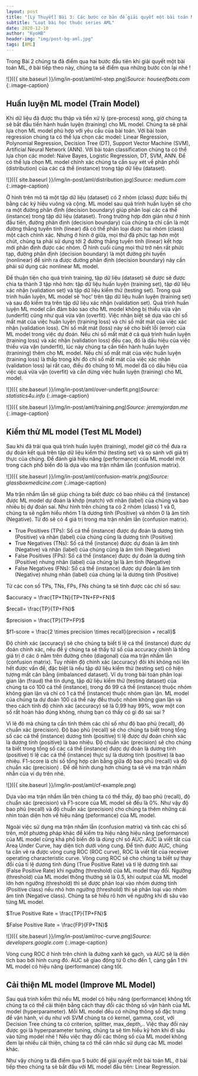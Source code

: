 ```yaml
---
layout: post
title: "[Lý Thuyết] Bài 3: Các bước cơ bản để giải quyết một bài toán ML"
subtitle: "Loạt bài học thuộc series AML"
date: 2020-12-10
author: "KyoHB"
header-img: "img/post-bg-aml.jpg"
tags: [AML]
---
```


Trong Bài 2 chúng ta đã điểm qua hai bước đầu tiên khi giải quyết một bài toán ML, ở bài tiếp theo này, chúng ta sẽ điểm qua những bước còn lại nhé !

![]({{ site.baseurl }}/img/in-post/aml/ml-step.png)*Source: houseofbots.com*
{:.image-caption}

## Huấn luyện ML model (Train Model)
Khi dữ liệu đã được thu thập và tiền xử lý (pre-process) xong, giờ chúng ta sẽ bắt đầu tiến hành huấn luyện (training) cho ML model. Chúng ta sẽ phải lựa chọn ML model phù hợp với yêu cầu của bài toán. 
Với bài toán regression chúng ta có thể lựa chọn các model: Linear Regression, Polynomial Regression, Decision Tree (DT), Support Vector Machine (SVM), Artificial Neural Network (ANN). Với bài toán classification chúng ta có thể lựa chọn các model: Naive Bayes, Logistic Regression, DT, SVM, ANN. Để có thể lựa chọn ML model chính xác chúng ta cần suy xét về phân phối (distribution) của các cá thể (instance) trong tập dữ liệu (dataset).

![]({{ site.baseurl }}/img/in-post/aml/distribution.jpg)*Source: medium.com*
{:.image-caption}

Ở hình trên mô tả một tập dữ liệu (dataset) có 2 nhóm (class) được biểu thị bằng các ký hiệu vuông và cộng. ML model sau quá trình huấn luyện sẽ cho ra một đường phân định (decision boundary) giúp phân loại các cá thể (instance) trong tập dữ liệu (dataset). Trong trường hợp đơn giản như ở hình đầu tiên, đường phân định (decision boundary) 
của chúng ta chỉ cần là một đường thẳng tuyến tính (linear) đã có thể phân loại được hai nhóm (class) một cách chính xác. Nhưng ở hình ở giữa, mọi thứ đã phức tạp hơn một chút, chúng ta phải sử dụng tới 2 đường thẳng tuyến tính (linear) kết hợp mới phân định được các nhóm. Ở hình cuối cùng mọi thứ trở nên rất phức tạp, đường phân định (decision boundary) là một đường phi tuyến (nonlinear) để sinh ra được đường phân định (decision boundary) này cần phải sử dụng các nonlinear ML model.

Để thuận tiện cho quá trình training, tập dữ liệu (dataset) sẽ được sẽ được chia ta thành 3 tập nhỏ hơn: tập dữ liệu huấn luyện (training set), tập dữ liệu xác nhận (validation set) 
và tập dữ liệu kiểm thử (testing set). Trong quá trình huấn luyện, ML model sẽ ‘học’ trên tập dữ liệu huấn luyện (training set) và sau đó kiểm tra trên tập dữ liệu xác nhận (validation set). Quá trình huấn luyện ML model cần đảm bảo sao cho ML model không bị thiếu vừa vặn (underfit) cũng như quá vừa vặn (overfit). Việc nhận biệt sẽ dựa vào chỉ số mất mát của việc huấn luyện (training loss) và chỉ số mất mát của việc xác nhận (validation loss). Chỉ số mất mát (loss) này sẽ cho biết lỗi (error) của ML model trong việc dự đoán. Nếu chỉ số mất mát ở cả quá trình huấn luyện (training loss) và xác nhận (validation loss) đều cao, đó là dấu hiệu của việc thiếu vừa vặn (underfit), lúc này chúng ta cần tiến hành huấn luyện (tranining) thêm cho ML model. Nếu chỉ số mất mát của việc huấn luyện (training loss) là thấp trong khi đó chỉ số mất mát của việc xác nhận (validation loss) lại rất cao, điều đó chứng tỏ ML model đã có dấu hiệu của việc quá vừa vặn (overfit) và cần dừng việc huấn luyện (training) cho ML model.

![]({{ site.baseurl }}/img/in-post/aml/over-underfit.png)*Source: statistics4u.info*
{:.image-caption}

![]({{ site.baseurl }}/img/in-post/aml/training.png)*Source: jeremyjordan.me*
{:.image-caption}

## Kiểm thử ML model (Test ML Model)
Sau khi đã trải qua quá trình huấn luyện (training), model giờ có thể đưa ra dự đoán kết quả trên tập dữ liệu kiểm thử (testing set) và so sánh với giá trị thực của chúng. Để đánh giá hiệu năng (performance) của ML model một trong cách phổ biến đó là dựa vào ma trận nhầm lẫn (confusion matrix).

![]({{ site.baseurl }}/img/in-post/aml/confusion-matrix.png)*Source: glassboxmedicine.com*
{:.image-caption}

Ma trận nhầm lẫn sẽ giúp chúng ta biết được có bao nhiêu cá thể (instance) được ML model dự đoán là khớp (match) với nhãn (label) của chúng và bao nhiêu bị dự đoán sai. 
Như hình trên chúng ta có 2 nhóm (class) 1 và 0, chúng ta sẽ ngầm hiểu nhóm 1 là dương tính (Positive) và nhóm 0 là âm tính (Negative). Từ đó sẽ có 4 giá trị trong ma trận nhầm lẫn (confusion matrix).

- True Positives (TPs): Số cá thể (instance) được dự đoán là dương tính (Positive) và nhãn (label) của chúng cũng là dương tính (Positive)
- True Negatives (TNs): Số cá thể (instance) được dự đoán là âm tính (Negative) và nhãn (label) của chúng cũng là âm tính (Negative)
- False Positives (FPs): Số cá thể (instance) được dự đoán là dương tính (Positive) nhưng nhãn (label) của chúng lại là âm tính (Negative)
- False Negatives (FNs): Số cá thể (instance) được dự đoán là âm tính (Negative) nhưng nhãn (label) của chúng lại là dương tính (Positive)

Từ các con số TPs, TNs, FPs, FNs chúng ta sẽ tính được các chỉ số sau:

$accuracy = \frac{TP+TN}{TP+TN+FP+FN}$

$recall= \frac{TP}{TP+FN}$

$precision = \frac{TP}{TP+FP}$

$f1-score = \frac{2 \times  precision \times recall}{precision + recall}$


Độ chính xác (accuracy) sẽ cho chúng ta biết tỉ lệ cá thể (instance) được dự đoán chính xác, nếu để ý chúng ta sẽ thấy tử số của accuracy chính là tổng giá trị ở các ô nằm trên đường chéo (diagonal) của ma trận nhầm lẫn (confusion matrix). Tuy nhiên độ chính xác (accuracy) đôi khi không nói lên hết được vấn đề, đặc biệt là nếu tập dữ liệu kiểm thử (testing set) có hiện tượng mất cân bằng (imbalanced dataset). Ví dụ trong bài toán phân loại gian lận (fraud) thẻ tín dụng, tập dữ liệu kiểm thử (testing dataset) của chúng ta có 100 cá thể (instance), trong đó 99 cá thể (instance) thuộc nhóm không gian lận và chỉ có 1 cá thể (instance) thuộc nhóm gian lận. ML model của chúng ta dự đoán 100 cá thể này đều thuộc nhóm không gian lận và theo cách tính độ chính xác (accuracy) sẽ là 0.99 hay 99%, wow một con số rất hoàn hảo đúng không, nhưng bạn có thấy có gì đó sai sai ?

Vì lẽ đó mà chúng ta cần tính thêm các chỉ số như độ bao phủ (recall), độ chuẩn xác (precision). Độ bao phủ (recall) sẽ cho chúng ta biết trong tổng số các cá thể (instance) dương tính (positive) tỉ lệ được dự đoán chính xác là dương tính (positive) là bao nhiêu. Độ chuẩn xác (precision) sẽ cho chúng ta biết trong tổng số các cá thể (instance) được dự đoán là dương tính (positive) tỉ lệ các cá thể (instance) thực sự là dương tính (positive) là bao nhiêu. F1-score là chỉ số tổng hợp cân bằng giữa độ bao phủ (recall) và độ chuẩn xác (precision) . Để dễ hình dung hơn chúng ta sẽ vẽ ma trận nhầm nhẫn của ví dụ trên nhé.

![]({{ site.baseurl }}/img/in-post/aml/cf-example.png)

Dựa vào ma trận nhầm lẫn trên chúng ta có thể thấy, độ bao phủ (recall), độ chuẩn xác (precision) và F1-score của ML model sẽ đều là 0%. Như vậy độ bao phủ (recall) và độ chuẩn xác (precision) cho chúng ta thêm những cái nhìn toàn diện hơn về hiệu năng (peformance) của ML model.

Ngoài việc sử dụng ma trận nhầm lẫn (confusion matrix) và tính các chỉ số trên, một phương pháp khác để kiểm tra hiệu năng hiệu năng (peformance) của ML model cũng khá phổ biến đó là dùng chỉ số AUC. AUC là viết tắt của Area Under Curve, hay diện tích dưới vòng cung. Để tính được AUC, chúng ta cần vẽ ra được vòng cung ROC (ROC curve), ROC là viết tắt của receiver operating characteristic curve. Vòng cung ROC sẽ cho chúng ta biết sự thay đổi của tỉ lệ dương tính đúng (True Positive Rate) và tỉ lệ dương tính sai (False Positive Rate) khi ngưỡng (threshold) của ML model thay đổi. Ngưỡng (threshold) của ML model thông thường sẽ là 0.5, khi output của ML model lớn hơn ngưỡng (threshold) thì sẽ được phân loại vào nhóm dương tính (Positive class) nếu nhỏ hơn ngưỡng (threshold) thì sẽ phân loại vào nhóm âm tính (Negative class). Chúng ta sẽ hiểu rõ hơn về ngưỡng khi đi sâu vào từng ML model.

$True Positive Rate = \frac{TP}{TP+FN}$

$False Positive Rate = \frac{FP}{FP+TN}$

![]({{ site.baseurl }}/img/in-post/aml/roc-curve.png)*Source: developers.google.com*
{:.image-caption}

Vòng cung ROC ở hình trên chính là đường xanh kẻ gạch, và AUC sẽ là diện tích bao bởi hình cung đó. AUC sẽ giao động từ 0 cho đến 1, càng gần 1 thì ML model có hiệu năng (performance) càng tốt.

## Cải thiện ML model (Improve ML Model)

Sau quá trình kiểm thử nếu ML model có hiệu năng (performance) không tốt chúng ta có thể cải thiện bằng cách thay đổi các thông số vận hành của ML model (hyperparameter). Mỗi ML model đều có những thông số đặc trưng để vận hành, ví dụ như với SVM chúng ta có kernel, gamma, cost, với Decision Tree chúng ta có criterion, splitter, max_depth,.. Việc thay đổi này được gọi là hyperparameter tuning, chúng ta sẽ tìm hiểu kỹ hơn khi đi sâu vào từng model nhé ! Nếu việc thay đổi các thông số của ML model không đem lại nhiều cải thiện, chúng ta có thể cân nhắc sử dụng các ML model khác.

Như vậy chúng ta đã điểm qua 5 bước để giải quyết một bài toán ML, ở bài tiếp theo chúng ta sẽ bắt đầu với ML model đầu tiên: Linear Regression.